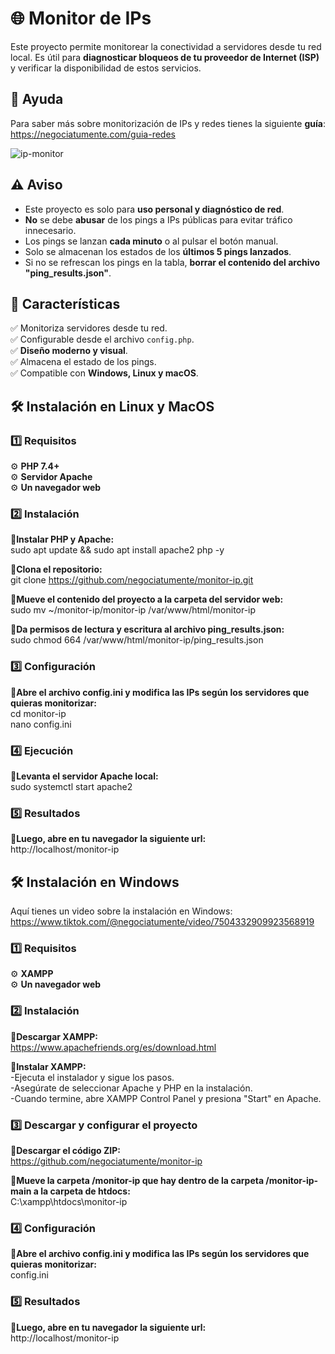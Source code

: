 # 🌐 Monitor de IPs  
Este proyecto permite monitorear la conectividad a servidores desde tu red local. Es útil para **diagnosticar bloqueos de tu proveedor de Internet (ISP)** y verificar la disponibilidad de estos servicios.  

## 📖 Ayuda  

Para saber más sobre monitorización de IPs y redes tienes la siguiente **guía**:  
https://negociatumente.com/guia-redes

![ip-monitor](https://github.com/user-attachments/assets/fcab05ae-e28f-4916-a62c-6f8e94bcf189)

## ⚠️ Aviso  
- Este proyecto es solo para **uso personal y diagnóstico de red**.  
- **No** se debe **abusar** de los pings a IPs públicas para evitar tráfico innecesario.
- Los pings se lanzan **cada minuto** o al pulsar el botón manual.
- Solo se almacenan los estados de los **últimos 5 pings lanzados**.
- Si no se refrescan los pings en la tabla, **borrar el contenido del archivo "ping_results.json"**.
  
## 🚀 Características  
✅ Monitoriza servidores desde tu red.  
✅ Configurable desde el archivo `config.php`.  
✅ **Diseño moderno y visual**.  
✅ Almacena el estado de los pings.  
✅ Compatible con **Windows, Linux y macOS**.  

## 🛠️ Instalación en Linux y MacOS  

### 1️⃣ Requisitos  
⚙️ **PHP 7.4+**  
⚙️ **Servidor Apache**  
⚙️ **Un navegador web**    

### 2️⃣ Instalación  
**🔹Instalar PHP y Apache:**  
sudo apt update && sudo apt install apache2 php -y

**🔹Clona el repositorio:**  
git clone https://github.com/negociatumente/monitor-ip.git

**🔹Mueve el contenido del proyecto a la carpeta del servidor web:**  
sudo mv ~/monitor-ip/monitor-ip /var/www/html/monitor-ip

**🔹Da permisos de lectura y escritura al archivo ping_results.json:**  
sudo chmod 664 /var/www/html/monitor-ip/ping_results.json

### 3️⃣ Configuración
**🔹Abre el archivo config.ini y modifica las IPs según los servidores que quieras monitorizar:**  
cd monitor-ip  
nano config.ini

### 4️⃣ Ejecución
**🔹Levanta el servidor Apache local:**  
sudo systemctl start apache2

### 5️⃣ Resultados
**🔹Luego, abre en tu navegador la siguiente url:**    
http://localhost/monitor-ip

## 🛠️ Instalación en Windows  

Aquí tienes un video sobre la instalación en Windows:
https://www.tiktok.com/@negociatumente/video/7504332909923568919

### 1️⃣ Requisitos  
⚙️ **XAMPP**  
⚙️ **Un navegador web**    

### 2️⃣ Instalación  
**🔹Descargar XAMPP:**  
https://www.apachefriends.org/es/download.html  

**🔹Instalar XAMPP:**  
-Ejecuta el instalador y sigue los pasos.  
-Asegúrate de seleccionar Apache y PHP en la instalación.  
-Cuando termine, abre XAMPP Control Panel y presiona "Start" en Apache.  

### 3️⃣ Descargar y configurar el proyecto
**🔹Descargar el código ZIP:**  
https://github.com/negociatumente/monitor-ip

**🔹Mueve la carpeta /monitor-ip que hay dentro de la carpeta /monitor-ip-main a la carpeta de htdocs:**  
C:\xampp\htdocs\monitor-ip

### 4️⃣ Configuración
**🔹Abre el archivo config.ini y modifica las IPs según los servidores que quieras monitorizar:**  
config.ini

### 5️⃣ Resultados
**🔹Luego, abre en tu navegador la siguiente url:**    
http://localhost/monitor-ip